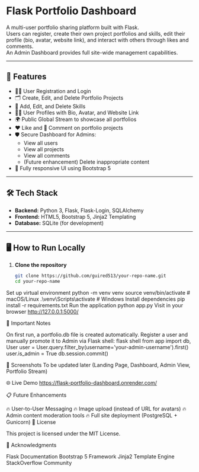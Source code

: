 # Flask Portfolio Dashboard

A multi-user portfolio sharing platform built with Flask.  
Users can register, create their own project portfolios and skills, edit their profile (bio, avatar, website link), and interact with others through likes and comments.  
An Admin Dashboard provides full site-wide management capabilities.

---

## 🚀 Features

- 🧑‍💻 User Registration and Login
- 🗂️ Create, Edit, and Delete Portfolio Projects
- 🧠 Add, Edit, and Delete Skills
- 🧑‍🎨 User Profiles with Bio, Avatar, and Website Link
- 🌍 Public Global Stream to showcase all portfolios
- ❤️ Like and 💬 Comment on portfolio projects
- 🛡️ Secure Dashboard for Admins:
  - View all users
  - View all projects
  - View all comments
  - (Future enhancement) Delete inappropriate content
- 📱 Fully responsive UI using Bootstrap 5

---

## 🛠️ Tech Stack

- **Backend:** Python 3, Flask, Flask-Login, SQLAlchemy
- **Frontend:** HTML5, Bootstrap 5, Jinja2 Templating
- **Database:** SQLite (for development)

---

## 🖥️ How to Run Locally

1. **Clone the repository**
   ```bash
   git clone https://github.com/guired513/your-repo-name.git
   cd your-repo-name

Set up virtual environment
python -m venv venv
source venv/bin/activate   # macOS/Linux
.\venv\Scripts\activate     # Windows
Install dependencies
pip install -r requirements.txt
Run the application
python app.py
Visit in your browser
http://127.0.0.1:5000/

🧪 Important Notes

On first run, a portfolio.db file is created automatically.
Register a user and manually promote it to Admin via Flask shell:
flask shell
from app import db, User
user = User.query.filter_by(username='your-admin-username').first()
user.is_admin = True
db.session.commit()

📸 Screenshots
To be updated later (Landing Page, Dashboard, Admin View, Portfolio Stream)

🌐 Live Demo
https://flask-portfolio-dashboard.onrender.com/

📋 Future Enhancements

🔥 User-to-User Messaging
🔥 Image upload (instead of URL for avatars)
🔥 Admin content moderation tools
🔥 Full site deployment (PostgreSQL + Gunicorn)
📄 License

This project is licensed under the MIT License.

💬 Acknowledgments

Flask Documentation
Bootstrap 5 Framework
Jinja2 Template Engine
StackOverflow Community

